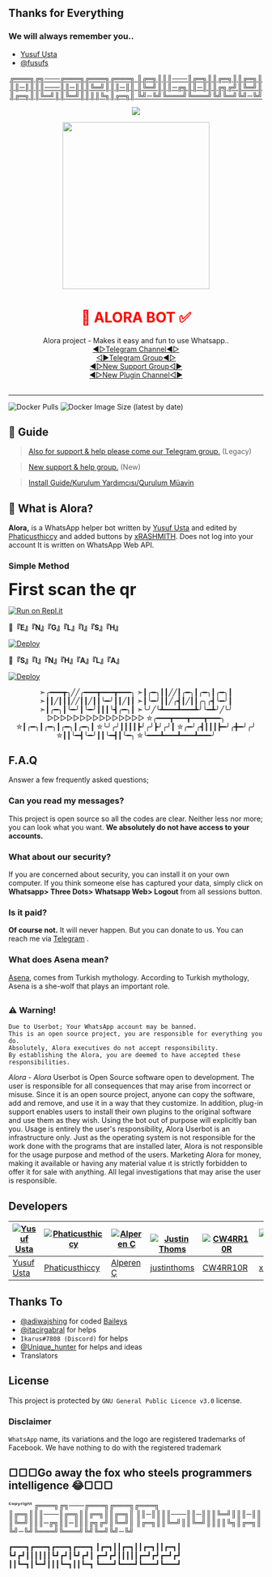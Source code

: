 ## Thanks for Everything 
### We will always remember you..

- [Yusuf Usta](https://github.com/yusufusta)
- [@fusufs](https://t.me/fusufs)

<p align="center">
  <a href="https://github.com/xRASHMITH/YrBot/">
╔═══╗╔╗───╔═══╗╔═══╗╔═══╗
║╔═╗║║║───║╔═╗║║╔═╗║║╔═╗║
║║─║║║║───║║─║║║╚═╝║║║─║║
║╚═╝║║║─╔╗║║─║║║╔╗╔╝║╚═╝║
║╔═╗║║╚═╝║║╚═╝║║║║╚╗║╔═╗║
╚╝─╚╝╚═══╝╚═══╝╚╝╚═╝╚╝─╚╝
</p>

<p align="center">
  <a href="httsp://github.com/phaticusthiccy/WhatsAsenaDuplicated">
    <img src="https://img.shields.io/github/repo-size/phaticusthiccy/WhatsAsenaDuplicated?color=purple&label=Repo%20Size&style=plastic">

  </a>

<div align="center">
  <img src="https://i.ibb.co/SBDH0QV/20220114-180954.png" width="290" height="330">
  <h1><font color='red'>👸 ALORA BOT ✅</font></h1>
</div>
<p align="center">
   Alora project - Makes it easy and fun to use Whatsapp..
    <br>
        <a href="https://t.me/AloraBotNews">◀▷Telegram Channel◀▷</a> <br>
        <a href="https://t.me/AloraBotSupport">◁▶Telegram Group◀▷</a> <br>
        <a href="https://t.me/AloraBotSupport">◀▷New Support Group◁▶</a> <br>
        <a href="https://t.me/unofficialplugin">◀▷New Plugin Channel◁▶</a> <br> 
    <br>
</p>

----
![Docker Pulls](https://img.shields.io/docker/pulls/fusuf/whatsasena?style=flat-square) ![Docker Image Size (latest by date)](https://img.shields.io/docker/image-size/fusuf/whatsasena?style=flat-square)

## 📢 Guide
> [Also for support & help please come our Telegram group.](https://t.me/AsenaSupport) (Legacy)

> [New support & help group.](https://t.me/asenaremaster) (New)

> [Install Guide/Kurulum Yardımcısı/Qurulum Müavin](https://github.com/phaticusthiccy/WhatsAsenaDuplicated/wiki)

## 🔎 What is Alora?
**Alora,** is a WhatsApp helper bot written by [Yusuf Usta](https://github.com/Quiec) and edited by [Phaticusthiccy](https://github.com/phaticusthiccy) and added buttons by [xRASHMITH](https://github.com/xRASHMITH). Does not log into your account It is written on WhatsApp Web API.

### Simple Method
<p><font size="6"> <b>First scan the qr</b></font></p>

[![Run on Repl.it](https://repl.it/badge/github/phaticusthiccy/WhatsAsenaDuplicated)](https://repl.it/@xYAZUWA/Alora-Qr)


👑<b>『E』『N』『G』『L』『I』『S』『H』</b><br>

[![Deploy](https://www.herokucdn.com/deploy/button.svg)](https://heroku.com/deploy?template=https://github.com/xRASHMITH/Alora-Installer-En.git)

👑<b>『S』『I』『N』『H』『A』『L』『A』</b><br>

[![Deploy](https://www.herokucdn.com/deploy/button.svg)](https://heroku.com/deploy?template=https://github.com/xRASHMITH/Alora-Installer-Si.git)

<div align="center">
➣╭━━━┳╮╱╱╭━━━┳━━━┳━━━╮ 
➣┃╭━╮┃┃╱╱┃╭━╮┃╭━╮┃╭━╮┃   
➣┃┃╱┃┃┃╱╱┃┃╱┃┃╰━╯┃┃╱┃┃ 
➣┃╰━╯┃┃╱╭┫┃╱┃┃╭╮╭┫╰━╯┃ 
➣┃╭━╮┃╰━╯┃╰━╯┃┃┃╰┫╭━╮┃ 
➣╰╯╱╰┻━━━┻━━━┻╯╰━┻╯╱╰╯ 
▷▷▷▷▷▷▷▷▷▷▷▷▷▷▷
✮╭━━━┳━━━┳━━━┳━━━╮ 
✮┃╭━╮┃╭━╮┃╭━╮┃╭━╮┃
✮╰╯╭╯┃┃┃┃┣╯╭╯┣╯╭╯┃
✮╭━╯╭┫┃┃┃┣━╯╭╋━╯╭╯
✮┃┃╰━┫╰━╯┃┃╰━┫┃╰━╮
✮╰━━━┻━━━┻━━━┻━━━╯
</div>

## F.A.Q
Answer a few frequently asked questions;
### Can you read my messages?
This project is open source so all the codes are clear. Neither less nor more; you can look what you want. **We absolutely do not have access to your accounts.**

### What about our security?
If you are concerned about security, you can install it on your own computer. If you think someone else has captured your data, simply click on **Whatsapp> Three Dots> Whatsapp Web> Logout** from all sessions button.

### Is it paid?
**Of course not.** It will never happen. But you can donate to us. You can reach me via [Telegram](https://t.me/fusuf) .

### What does Asena mean?
[Asena](https://tr.wikipedia.org/wiki/Asena), comes from Turkish mythology. According to Turkish mythology, Asena is a she-wolf that plays an important role.

##

### ⚠️ Warning! 
```
Due to Userbot; Your WhatsApp account may be banned.
This is an open source project, you are responsible for everything you do. 
Absolutely, Alora executives do not accept responsibility.
By establishing the Alora, you are deemed to have accepted these responsibilities.
```

   <p>
<i>Alora</i> - <i>Alora</i> Userbot is Open Source software open to development. 
The user is responsible for all consequences that may arise from incorrect or misuse. 
Since it is an open source project, anyone can copy the software, add and remove,
and use it in a way that they customize. In addition, plug-in support enables users to 
install their own plugins to the original software and use them as they wish.
Using the bot out of purpose will explicitly ban you.
Usage is entirely the user's responsibility, Alora Userbot is an 
infrastructure only. Just as the operating system is not responsible 
for the work done with the programs that are installed later, Alora 
is not responsible for the usage purpose and method of the users.
Marketing Alora for money, making it available or having any material value
ıt is strictly forbidden to offer it for sale with anything. All legal investigations that may arise
the user is responsible.
</p>





## Developers

[![Yusuf Usta](https://github.com/yusufusta.png?size=100)](https://www.fusuf.codes) | [![Phaticusthiccy](https://github.com/phaticusthiccy.png?size=100)](https://github.com/phaticusthiccy) | [![Alperen Ç](https://github.com/xacnio.png?size=100)](https://github.com/xacnio) | [![Justin Thoms](https://github.com/justinthoms.png?size=100)](https://github.com/justinthoms) | [![CW4RR10R](https://github.com/CW4RR10R.png?size=100)](https://github.com/CW4RR10R) | [![xRASHMITH](https://github.com/xRASHMITH.png?size=100)](https://www.github.com/xRASHMITH)
----|----|----|----|----|----
[Yusuf Usta](https://t.me/fusufs) | [Phaticusthiccy](https://github.com/phaticusthiccy) | [Alperen Ç](https://t.me/xacnio) | [justinthoms](https://t.me/Mr_justinthomas) | [CW4RR10R](https://github.com/CW4RR10R) | [xRASHMITH](https://github.com/xRASHMITH)

## Thanks To
- [@adiwajshing](https://github.com/adiwajshing) for coded [Baileys](https://github.com/adiwajshing/Baileys) 
- [@itacirgabral](https://github.com/itacirgabral) for helps
- `Ikarus#7808 (Discord)` for helps
- [@Unique_hunter](https://t.me/Unique_hunter) for helps and ideas
- Translators


## License
This project is protected by `GNU General Public Licence v3.0` license.

### Disclaimer
`WhatsApp` name, its variations and the logo are registered trademarks of Facebook. We have nothing to do with the registered trademark



<h2>▢▢▢Go away the fox who steels programmers intelligence 😂▢▢▢
</h2>
ᶜᵒᵖʸʳⁱᵍʰᵗ
╔═══╗╔╗───╔═══╗╔═══╗╔═══╗
║╔═╗║║║───║╔═╗║║╔═╗║║╔═╗║
║║─║║║║───║║─║║║╚═╝║║║─║║
║╚═╝║║║─╔╗║║─║║║╔╗╔╝║╚═╝║
║╔═╗║║╚═╝║║╚═╝║║║║╚╗║╔═╗║
╚╝─╚╝╚═══╝╚═══╝╚╝╚═╝╚╝─╚╝

┏━━━┓┏━━━┓┏━━━┓┏━━━┓
┃┏━┓┃┃┏━┓┃┃┏━┓┃┃┏━┓┃
┗┛┏┛┃┃┃┃┃┃┗┛┏┛┃┗┛┏┛┃
┏━┛┏┛┃┃┃┃┃┏━┛┏┛┏━┛┏┛
┃┃┗━┓┃┗━┛┃┃┃┗━┓┃┃┗━┓
┗━━━┛┗━━━┛┗━━━┛┗━━━┛
